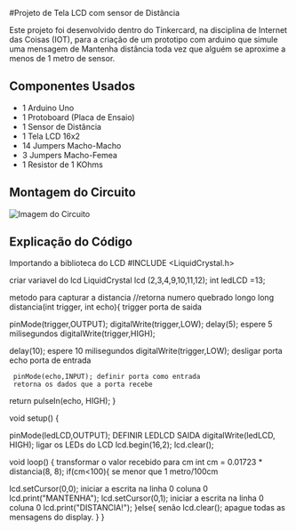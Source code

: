 #Projeto de Tela LCD com sensor de Distãncia

Este projeto foi desenvolvido dentro do Tinkercard, na disciplina de Internet das Coisas 
(IOT), para a criação de um prototipo com arduino que simule uma mensagem de Mantenha
distãncia toda vez que alguém se aproxime a menos de 1 metro de sensor.

## Componentes Usados
- 1 Arduino Uno
- 1 Protoboard (Placa de Ensaio)
- 1 Sensor de Distãncia
- 1 Tela LCD 16x2
- 14 Jumpers Macho-Macho
- 3 Jumpers Macho-Femea
- 1 Resistor de 1 KOhms

 ## Montagem do Circuito
 ![Imagem do Circuito](TelaLCD.png) 

 ## Explicação do Código

 Importando a biblioteca do LCD
 #INCLUDE <LiquidCrystal.h>

 criar variavel do lcd
LiquidCrystal lcd (2,3,4,9,10,11,12);
int ledLCD =13;

metodo para capturar a distancia
//retorna numero quebrado longo
long distancia(int trigger, int echo){
trigger porta de saida

pinMode(trigger,OUTPUT);
   digitalWrite(trigger,LOW);
  delay(5); espere 5 milisegundos
  digitalWrite(trigger,HIGH);
  
  delay(10); espere 10 milisegundos
   digitalWrite(trigger,LOW); desligar porta
    echo porta de entrada
    
     pinMode(echo,INPUT); definir porta como entrada
     retorna os dados que a porta recebe
  return pulseIn(echo, HIGH);
}

void setup()
{
  
 pinMode(ledLCD,OUTPUT); DEFINIR LEDLCD SAIDA
  digitalWrite(ledLCD, HIGH); ligar os LEDs do LCD
  lcd.begin(16,2); 
  lcd.clear();
  
  
void loop()
{
transformar o valor recebido para cm
  int cm = 0.01723 * distancia(8, 8);
  if(cm<100){ se menor que 1 metro/100cm

  lcd.setCursor(0,0); iniciar a escrita na linha 0 coluna 0
   lcd.print("MANTENHA");
   lcd.setCursor(0,1); iniciar a escrita na linha 0 coluna 0
   lcd.print("DISTANCIA!");
     }else{ senão
      lcd.clear(); apague todas as mensagens do display.
  }
}
   
